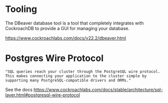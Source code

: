 
# Tooling

The DBeaver database tool is a tool that completely integrates with CockroachDB to provide a GUI for managing your database.

https://www.cockroachlabs.com/docs/v22.2/dbeaver.html

# Postgres Wire Protocol

    "SQL queries reach your cluster through the PostgreSQL wire protocol. This makes connecting your application to the cluster simple by supporting many PostgreSQL-compatible drivers and ORMs."

See the docs https://www.cockroachlabs.com/docs/stable/architecture/sql-layer.html#postgresql-wire-protocol
